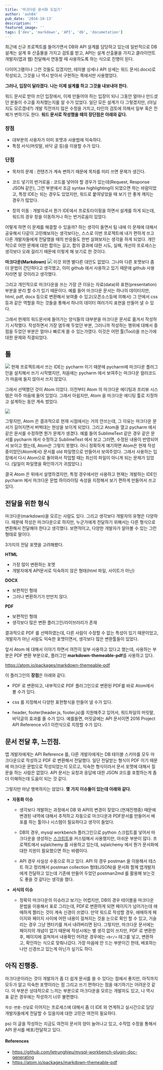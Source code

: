 ```yaml
---
title: '마크다운 문서화 도입기'
author: 'ash84'
pub_date: '2016-10-13'
description: ''
featured_image: ''
tags: ['dev', 'markdown', 'API', 'db', 'documetation']
---
```


최근에 신규 프로젝트를 들어가면서 DB와 API 설계를 담당하고 있는데 일반적으로 DB 설계는 설계 후 산출물을 가지고 검토를 받고, API는 설계 산출물을 가지고 클라이언트 개발자(앱과 웹) 전달해서 연동할 때 사용하도록 하는 식으로 진행이 된다. 

다이어그램이나 그런 것들도 있겠지만, 테이블 상세나 API 상세는 워드 문서(.docx)로 작성되고, 그것을 나 역시 받아서 구현하는 쪽에서만 사용했었다. 

**그러나, 입장이 달라졌다. 나는 이제 설계를 하고 그것을 내보내야 한다.**

워드 문서로 받아 쓰던 입장에서, 이제 만들어야 하는 입장이 되니 그동안 얼마나 만드셨던 분들이 수고를 자처했는지를 알 수가 있었다. 일단 모든 설계가 다 그렇겠지만, (아닐지도 모르겠네?) 개발 직전까지 많은 수정을 거치고, 타인의 검토에 의해서 일부 혹은 전체가 변하기도 한다. **워드 문서로 작성했을 때의 장단점은 아래와 같다.**

### **장점**
- 대부분의 사용자가 이미 포맷과 사용법에 익숙하다. 
- 특정 서식(머릿말, 바닥 글 등)을 이용할 수가 있다. 

### **단점**

- 목차의 문제 : 컨텐츠가 계속 변하기 때문에 목차를 미리 쓰면 문제가 생긴다. 

- 코드 넣기의 번거로움 : 코드를 넣어야 할 경우가 있는데(Request, Response JSON 같은), 그런 부분에서 조금 syntax highlighting이 되었으면 하는 바람이었고, 특정 IDE는 되는 경우도 있었지만, 워드로 붙여넣었을 때 보기 안 좋게 깨지는 경우가 많았다. 

- 창의 이동 : 개발자로서 뭔가 IDE에서 프로토타이핑을 하면서 설계를 하게 되는데, 워드의 경우 창을 이동하거나 하는 번거로움이 있었다. 


어떻게 하면 이 문제를 해결할 수 있을까? 하는 생각이 들면서 팀 내에 이 문제에 대해서 공유해서 다같이 고민해보자는 생각보다는, 스스로 이번 프로젝트에 내가 편하게 쓰고 다른 개발자들에게 전달했을 때의 반응들도 한번 살펴보자는 생각을 하게 되었다. 개인적으로 어떤 문제에 대한 합의는 길고, 합의 결과에 대한 시도, 실패, 개선의 프로세스는 생각보다 오래 걸리기 때문에 이렇게 해 보기로 한 것이다. 


**마크다운(Markdown)**
![](http://mikemclin.net/mmwp/wp-content/uploads/2013/03/markdown-syntax-language.png)
이것 외엔 별다른 대안도 없었다. 그나마 다른 포맷보다 좀 더 문법이 간단하다고 생각했고, 이미 github 에서 사용하고 있기 때문에 github 사용자라면 알 것이라고 생각했다. 

그리고 개인적으로 마크다운을 쓰는 가장 큰 이유는 자료(data)와 표현(presentation) 부분을 분리 할 수가 있기 때문이다. 예를 들어 마크다운 문서는 하나의 데이터지만, html, pdf, docx 등으로 변환해서 보여줄 수 있고(오픈소스등에 의해서) 그 안에서 css 등과 같은 역할을 하는 것들을 통해서 하나의 데이터 여러가지 표현을 만들어 낼 수 있다. 


그래서 현재의 워드문서에 들어가는 양식들의 대부분을 마크다운 문서로 옮겨서 작성하기 시작했다. 작성하면서 가장 염두해 두었던 부분, 그러니까 작성하는 행위에 대해서 중점을 두었던 부분은 얼마나 빠르게 쓸 수 있는가였다. 이것은 어떤 툴(Tool)을 쓰는가에 대한 문제와 직결되었다. 


## **툴** 

![](http://resources.jetbrains.com/assets/media/open-graph/pycharm-edu_250x250.png)
현재 프로젝트에서 쓰는 IDE는 pycharm 이기 때문에 pycharm에 마크다운 플러그인을 설치해서 쓰기 시작했지만, 처음에는 pycharm 에서 보여주는 마크다운 컬러코드가 마음에 들지 않아서 쓰지 않았다. 

그래서 선택했던 것이 Atom 이었다. 이전부터 Atom 의 마크다운 에디팅과 프리뷰 시스템은 아주 마음에 들어 있었다. 그래서 아쉽지만, Atom 을 마크다운 에디팅 툴로 지정하고 설계하는 동안 계속 썼었다. 

![](http://revelry.co/wp-content/uploads/2015/09/atom.png)

그렇지만, Atom 은 결과적으로 현재 시점에서는 거의 안쓰는데, 그 이유는 마크다운 문서가 길어지면서 버벅대는 현상을 보이게 되었다. 그리고 Atom을 열고 pycharm 에서 같은 문서를 수정하면 뭔가 문제가 생겼다. 예를 들어 SublimeText 같은 경우 같은 문서를 pycharm 에서 수정하고 SublimeText 에서 보고 그러면, 수정된 내용이 반영되어서 보이고 했는데, Atom은 그렇지 못했다. 아니 정확하게 얘기하면 Atom은 현재 작성 중이었던(Atom에서) 문서를 old 파일명으로 만들어서 보여주었다. 그래서 사용하는 입장에서 다시 Atom으로 돌아와서 작업할 때는 최신의 파일이 아니게 되는 문제가 있었다. (일일이 파일명을 확인하기가 귀찮았다.) 

결국 Atom 은 뒤에서 설명하겠지만, 특정 경우에서만 사용하고 현재는 개발하는 IDE인 pycharm 에서 마크다운 문법 하이라이팅 속성을 지정해서 보기 편하게 만들어서 쓰고 있다. 


## 전달을 위한 형식

마크다운(markdown)을 모르는 사람도 있다. 그리고 생각보다 개발자의 유형은 다양하다. 때문에 작성은 마크다운으로 하지만, 누군가에게 전달하기 위해서는 다른 형식으로 변환해서 전달해야 한다고 생각했다. 보편적이고, 다양한 개발자가 알아볼 수 있는 그런 형태로 말이다. 

3가지의 전달 포맷을 고려해봤다. 

**HTML**

- 가장 많이 변환하는 포맷
- 개발자에게 API문서로 익숙하지 않은 형태(html 파일, 사이트가 아닌)

**DOCX**

- 보편적인 형태 
- 그러나 변환하기가 만만치 않다.

**PDF**

- 보편적인 형태 
- 생각보다 많은 변환 플러그인/라이브러리가 존재 


결과적으로 PDF 를 선택하였는데, 다른 사람이 수정할 수 없는 특성이 있기 때문이었고, 개발자가 아닌 사람도 익숙한 포맷이면서, 생각보다 많은 변환툴들이 있었다. 

앞서 Atom 에 대해서 이야기 하면서 여전히 일부 사용하고 있다고 했는데, 사용하는 부분은 PDF 변환 부분으로, 플러그인 **markdown-themeable-pdf**를 사용하고 있다. 

https://atom.io/packages/markdown-themeable-pdf

이 플러그인의 **장점**은 아래와 같다. 

- PDF 로 변환되고, 내부적으로 PDF 플러그인으로 변환된 PDF를 바로 Atom에서 볼 수가 있다. 

- css 를 지정해서 다양한 표현형식을 만들어 낼 수가 있다. 

- header, footer(header.js, footer.js)를 지원해주고 있어서, 워드파일의 머릿말, 바닥글의 효과를 줄 수가 있다. 예를들면, 머릿글에는 API 문서이면 2016 Project API Reference v0.1 이런식으로 지정할 수가 있다. 

<script src="https://gist.github.com/AhnSeongHyun/f4717b0691263b27abc42374f2142d7c.js"></script>

## **문서 전달 후, 느낀점.**

앱 개발자에게는 API Reference 를, 다른 개발자에게는 DB 테이블 스키마를 모두 마크다운으로 작성하고 PDF 로 변환해서 전달했다. 일단 전달받는 형식이 PDF 이기 때문에 마크다운 문법으로 작성되었는지 모르고, 익숙한 형식이라서 문서 포맷에 대해서 질문을 하는 사람은 없었다. API 문서는 요청과 응답에 대한 JSON 코드를 포함하는게 좀더 이해하는데 도움이 되는 것 같다. 

그렇지만 마냥 행복하지는 않았다. **몇 가지 이슈들이 있는데 아래와 같다.**

- **자동화 이슈**
  - 생각보다 개발하는 과정에서 DB 와 API의 변경이 잦았다.(현재진행중) 때문에 변경된 내역에 대해서 추적하고 자동으로 마크다운과 PDF문서를 만들어서 배포를 하는 툴이나 시스템이 필요하다고 생각이 들었다. 

  - DB의 경우, mysql workbench 플러그인으로 python 스크립트를 넣어서 마크다운을 생성하는 [스크립트](https://github.com/letrunghieu/mysql-workbench-plugin-doc-generating)을 커스텀해서 사용했지만, 아쉬운 부분이 많다. 프로젝트에서 sqlalchemy 를 사용하고 있는데, sqlalchemy 에서 뭔가 문서화에 대한 지원이 필요했으면 하는 바램이다.  

  - API 경우 사실상 수동으로 하고 있다. API 의 경우 postman 을 이용해서 테스트 하고 정리해서 postman collection 형태(JSON)을 문서화 함께 앱개발자에게 전달하고 있는데 기존에 만들어 두었던 postman2md 를 활용해 보는것도 좋을 것 같다는 생각을 했다. 


- **서식의 이슈**

  - 정확히 마크다운의 이슈라고 보기는 어렵지만, DB의 경우 테이블을 마크다운 문법을 이용해서 표로 그리는데, PDF로 변환하게 되면 페이지가 넘어가는데 애매하게 짤리는 것이 계속 신경이 쓰였다. 만약 워드로 작성할 경우, 애매하게 페이지와 페이지 사이에 어떤 내용이 걸쳐지는 것을 눈으로 확인 할 수 있고, 거슬리는 경우 그냥 엔터키를 쳐서 내려버리면 된다. 그렇지만, 마크다운 문서에는 페이지의 개념이 없기 때문에 작성시에는 별 생각 없이 쓰지만, PDF 로 변환한 후, 페이지에 걸쳐져서 내용확인 어려운 경우에는 `<br/>` 태그를 넣고, 변환하고, 확인하는 식으로 맞춰나갔다. 가장 마음에 안 드는 부분이긴 한데, 배포하는 나만 신경쓰고 있는게 아닌가 싶기도 하다. 


## 아직 진행중. 

마크다운이라는 것이 개발자가 좀 더 쉽게 문서를 쓸 수 있다는 점에서 좋지만, 아직까지 모두가 알고 익숙한 포맷이라는 점 그리고 쓰기 편하다는 점을 애기하기는 어려운것 같다. 이 부분은 상대적으로 느끼는 부분으로 마크다운을 모르는 개발자도 있고, 나 역시 표 같은 경우에는 작성하기 너무 불편했다. 

`작성-변환-전달`로 이어지는 프로세스에 대해서 좀 더 IDE 와 연계하고 실시간으로 담당 개발자들에게 전달할 수 있을지에 대한 고민은 여전히 필요하다. 

ps) 이 글을 작성하는 지금도 여전히 문서의 양이 늘어나고 있고, 수작업 수정을 통해서 API 문서를 배포/전달하고 있다. 

#### References 
- https://github.com/letrunghieu/mysql-workbench-plugin-doc-generating
- https://atom.io/packages/markdown-themeable-pdf
